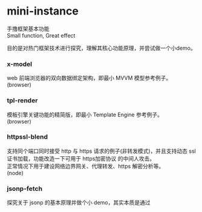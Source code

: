 # mini-instance
手撸框架基本功能     
Small function, Great effect

目的是对热门框架技术进行探究，理解其核心功能原理，并尝试做一个小demo。

### x-model
web 前端浏览器的双向数据绑定架构，即最小 MVVM 模型参考例子。     
(browser)

### tpl-render
模板引擎关键功能的精简版，即最小 Template Engine 参考例子。     
(browser)

### httpssl-blend
支持同个端口同时接受 http 与 https 请求的例子(非转发模式)，并且支持动态 ssl 证书加载，功能改造一下可用于 https加密协议 的中间人攻击。     
正常情况下用于建设网络边界网关、代理转发、https 解密分析等。     
(node)

### jsonp-fetch
探究关于 jsonp 的基本原理并做个小 demo，其实本质是通过 <script> 标签加载远程代码。我们经常用这个方法加载 jQuery。     
加载js文件的功能，被利用来做跨域请求，确实取巧，目前这个方式跨域已不再流行。     
(browser, node)

### hot-server
服务端 hotfix 的一次实践，通过拦截 nodejs 模块加载机制，实现部分代码替换而无需重启整个进程。热替换相对于 supervisor、nodemon 有其优势的地方，比如直接替换业务逻辑模块而无需进行复杂的初始化过程(数据库连接)。     
(node)

### x-compose
函数迭代器 middleware framework ，通过 middleware stack 存储每个函数，并使用递归的方式迭代运行，同时函数内可使用 next(); 进行下一步操作。     
更主要的是该模式支持"普通函数"与"异步函数"组成堆栈，即该项目是 koa、express 核心功能的小 demo。     
(node)

### large-list
该模块是前端 web 页面列表加载大量数据的另一种实现方式，通过对元素的回收使得渲染在页面上可见的 div 数总是有限的，使用这种方式可以轻易的渲染上万行的元素列表。在元素的回收和渲染过程可以做到不卡顿。     
(browser)

